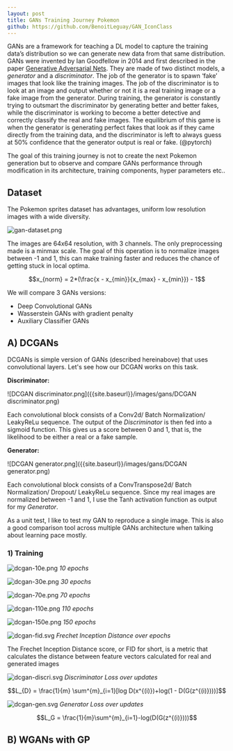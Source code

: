 ```yaml
---
layout: post
title: GANs Training Journey Pokemon
github: https://github.com/BenoitLeguay/GAN_IconClass
---
```


GANs are a framework for teaching a DL model to capture the training data’s distribution so we can generate new data from that same distribution. GANs were invented by Ian Goodfellow in 2014 and first described in the paper [Generative Adversarial Nets](https://papers.nips.cc/paper/5423-generative-adversarial-nets.pdf). They are made of two distinct models, a *generator* and a *discriminator*. The job of the generator is to spawn ‘fake’ images that look like the training images. The job of the discriminator is to look at an image and output whether or not it is a real training image or a fake image from the generator. During training, the generator is constantly trying to outsmart the discriminator by generating better and better fakes, while the discriminator is working to become a better detective and correctly classify the real and fake images. The equilibrium of this game is when the generator is generating perfect fakes that look as if they came directly from the training data, and the discriminator is left to always guess at 50% confidence that the generator output is real or fake. (@pytorch)



The goal of this training journey is not to create the next Pokemon generation but to observe and compare GANs performance through modification in its architecture, training components, hyper parameters etc.. 



## Dataset



The Pokemon sprites dataset has advantages, uniform low resolution images with a wide diversity. 

![gan-dataset.png]({{site.baseurl}}/images/gans/gan-dataset.png)

The images are 64x64 resolution, with 3 channels. The only preprocessing made is a minmax scale. The goal of this operation is to normalize images between -1 and 1, this can make training faster and reduces the chance of getting stuck in local optima.

$$x_{norm} = 2*(\frac{x - x_{min}}{x_{max} - x_{min}}) - 1$$  





We will compare 3 GANs versions: 

- Deep Convolutional GANs
- Wasserstein GANs with gradient penalty
- Auxiliary Classifier GANs



## A) DCGANs

DCGANs is simple version of GANs (described hereinabove) that uses convolutional layers. Let's see how our DCGAN works on this task.   

**Discriminator:**

![DCGAN discriminator.png]({{site.baseurl}}/images/gans/DCGAN discriminator.png)

Each convolutional block consists of a Conv2d/ Batch Normalization/ LeakyReLu sequence. The output of the *Discriminator* is then fed into a sigmoid function. This gives us a score between 0 and 1, that is, the likelihood to be either a real or a fake sample.   



**Generator:**

![DCGAN generator.png]({{site.baseurl}}/images/gans/DCGAN generator.png)

Each convolutional block consists of a ConvTranspose2d/ Batch Normalization/ Dropout/ LeakyReLu sequence. Since my real images are normalized between -1 and 1, I use the Tanh activation function as output for my *Generator*. 



As a unit test, I like to test my GAN to reproduce a single image. This is also a good comparison tool across multiple GANs architecture when talking about learning pace mostly. 

### 1) Training

![dcgan-10e.png]({{site.baseurl}}/images/gans/dcgan-10e.png) *10 epochs*

![dcgan-30e.png]({{site.baseurl}}/images/gans/dcgan-30e.png) *30 epochs*

![dcgan-70e.png]({{site.baseurl}}/images/gans/dcgan-70e.png) *70 epochs*

![dcgan-110e.png]({{site.baseurl}}/images/gans/dcgan-110e.png) *110 epochs*

![dcgan-150e.png]({{site.baseurl}}/images/gans/dcgan-150e.png) *150 epochs*





![dcgan-fid.svg]({{site.baseurl}}/images/gans/dcgan-fid.svg) *Frechet Inception Distance over epochs*

The Frechet Inception Distance score, or FID for short, is a metric that calculates the distance between feature vectors calculated for real and generated images  



![dcgan-discri.svg]({{site.baseurl}}/images/gans/dcgan-discri.svg) *Discriminator Loss over updates*

$$L_{D} = \frac{1}{m} \sum^{m}_{i=1}[log D(x^{(i)})+log(1 - D(G(z^{(i)})))]$$  



![dcgan-gen.svg]({{site.baseurl}}/images/gans/dcgan-gen.svg) *Generator Loss over updates*

 $$L_G = \frac{1}{m}\sum^{m}_{i=1}-log(D(G(z^{(i)})))$$  

  

## B)  WGANs with GP



